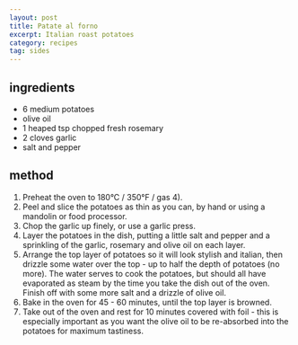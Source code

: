 ```yaml
---
layout: post
title: Patate al forno
excerpt: Italian roast potatoes
category: recipes
tag: sides
---
```


ingredients
-----------

* 6 medium potatoes
* olive oil
* 1 heaped tsp chopped fresh rosemary
* 2 cloves garlic
* salt and pepper

method
------

1. Preheat the oven to 180&deg;C / 350&deg;F  / gas 4).
2. Peel and slice the potatoes as thin as you can, by hand or using a mandolin or food processor.
3. Chop the garlic up finely, or use a garlic press.
4. Layer the potatoes in the dish, putting a little salt and pepper and a sprinkling of the garlic, rosemary and olive oil on each layer.
5. Arrange the top layer of potatoes so it will look stylish and italian, then drizzle some water over the top - up to half the depth of potatoes (no more). The water serves to cook the potatoes, but should all have evaporated as steam by the time you take the dish out of the oven. Finish off with some more salt and a drizzle of olive oil.
6. Bake in the oven for 45 - 60 minutes, until the top layer is browned.
7. Take out of the oven and rest for 10 minutes covered with foil - this is especially important as you want the olive oil to be re-absorbed into the potatoes for maximum tastiness.
